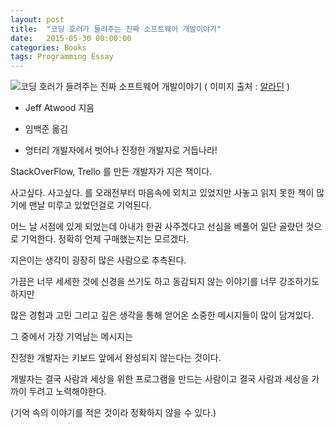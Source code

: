 ```yaml
---
layout: post
title:  "코딩 호러가 들려주는 진짜 소프트웨어 개발이야기"
date:   2015-05-30 00:00:00 
categories: Books
tags: Programming Essay
---
```


![코딩 호러가 들려주는 진짜 소프트웨어 개발이야기](http://image.aladin.co.kr/product/3334/44/cover/8998139367_1.jpg)
( 이미지 출처 : [알라딘](http://www.aladin.co.kr/shop/wproduct.aspx?ItemId=33344454) )

  * Jeff Atwood 지음
  * 임백준 옮김

  * 엉터리 개발자에서 벗어나 진정한 개발자로 거듭나라!

StackOverFlow, Trello 를 만든 개발자가 지은 책이다.

사고싶다. 사고싶다. 를 오래전부터 마음속에 외치고 있었지만
사놓고 읽지 못한 책이 많기에 맨날 미루고 있었던걸로 기억된다.

어느 날 서점에 있게 되었는데 
아내가 한권 사주겠다고 선심을 베풀어 일단 골랐던 것으로 기억한다.
정확히 언제 구매했는지는 모르겠다. 

<!--more-->

지은이는 생각이 굉장히 많은 사람으로 추측된다.

가끔은 너무 세세한 것에 신경을 쓰기도 하고 
동감되지 않는 이야기를 너무 강조하기도 하지만

많은 경험과 고민 그리고 깊은 생각을 통해 얻어온 소중한 메시지들이 많이 담겨있다.

그 중에서 가장 기억남는 메시지는 

진정한 개발자는 키보드 앞에서 완성되지 않는다는 것이다. 

개발자는 결국 사람과 세상을 위한 프로그램을 만드는 사람이고
결국 사람과 세상을 가까이 두려고 노력해야한다.

(기억 속의 이야기를 적은 것이라 정확하지 않을 수 있다.)



